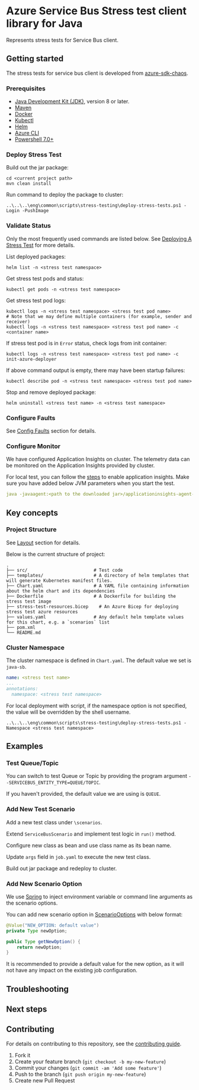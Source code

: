 # Azure Service Bus Stress test client library for Java

Represents stress tests for Service Bus client.

## Getting started

The stress tests for service bus client is developed from [azure-sdk-chaos][azure_sdk_chaos]. 


### Prerequisites

- [Java Development Kit (JDK)][jdk_link], version 8 or later.
- [Maven][maven]
- [Docker][docker]
- [Kubectl][kubectl]
- [Helm][helm]
- [Azure CLI][azure_cli]
- [Powershell 7.0+][powershell]

### Deploy Stress Test

Build out the jar package:

```shell
cd <current project path>
mvn clean install
```

Run command to deploy the package to cluster:

```shell
..\..\..\eng\common\scripts\stress-testing\deploy-stress-tests.ps1 -Login -PushImage
``` 

### Validate Status

Only the most frequently used commands are listed below. See [Deploying A Stress Test][deploy_stress_test] for more details.

List deployed packages:

```shell
helm list -n <stress test namespace>
```

Get stress test pods and status:

```shell
kubectl get pods -n <stress test namespace>
```

Get stress test pod logs:

```shell
kubectl logs -n <stress test namespace> <stress test pod name>
# Note that we may define multiple containers (for example, sender and receiver)
kubectl logs -n <stress test namespace> <stress test pod name> -c <container name>
```

If stress test pod is in `Error` status, check logs from init container:

```shell
kubectl logs -n <stress test namespace> <stress test pod name> -c init-azure-deployer
```

If above command output is empty, there may have been startup failures:

```shell
kubectl describe pod -n <stress test namespace> <stress test pod name>
```

Stop and remove deployed package:

```shell
helm uninstall <stress test name> -n <stress test namespace>
```

### Configure Faults

See [Config Faults][config_faults] section for details.

### Configure Monitor

We have configured Application Insights on cluster. The telemetry data can be monitored on the Application Insights provided by cluster.

For local test, you can follow the [steps][enable_application_insights] to enable application insights. Make sure you have added below JVM parameters when you start the test.

```yaml
java -javaagent:<path to the downloaded jar>/applicationinsights-agent-3.4.1.jar 
```

## Key concepts

### Project Structure

See [Layout][stress_test_layout] section for details. 

Below is the current structure of project:
```
.
├── src/                         # Test code
├── templates/                   # A directory of helm templates that will generate Kubernetes manifest files.
├── Chart.yaml                   # A YAML file containing information about the helm chart and its dependencies
├── Dockerfile                   # A Dockerfile for building the stress test image
├── stress-test-resources.bicep    # An Azure Bicep for deploying stress test azure resources
├── values.yaml                  # Any default helm template values for this chart, e.g. a `scenarios` list
├── pom.xml
└── README.md
```

### Cluster Namespace 
The cluster namespace is defined in `Chart.yaml`. The default value we set is `java-sb`.

```yaml
name: <stress test name>
...
annotations:
  namespace: <stress test namespace>
```

For local deployment with script, if the namespace option is not specified, the value will be overridden by the shell username.

```shell
..\..\..\eng\common\scripts\stress-testing\deploy-stress-tests.ps1 -Namespace <stress test namespace>
```

## Examples

### Test Queue/Topic

You can switch to test Queue or Topic by providing the program argument `--SERVICEBUS_ENTITY_TYPE=QUEUE/TOPIC`. 

If you haven't provided, the default value we are using is `QUEUE`.

### Add New Test Scenario

Add a new test class under `\scenarios`.

Extend `ServiceBusScenario` and implement test logic in `run()` method.

Configure new class as bean and use class name as its bean name.

Update `args` field in `job.yaml` to execute the new test class.

Build out jar package and redeploy to cluster.

### Add New Scenario Option

We use [Spring][spring_configuration] to inject environment variable or
command line arguments as the scenario options.

You can add new scenario option in [ScenarioOptions][ScenarioOptions] with below format:

```java
@Value("NEW_OPTION: default value")
private Type newOption;

public Type getNewOption() {
    return newOption;
}
```

It is recommended to provide a default value for the new option, as it will not have any impact
on the existing job configuration.

## Troubleshooting

## Next steps

## Contributing

For details on contributing to this repository, see the [contributing guide](https://github.com/Azure/azure-sdk-for-java/blob/main/CONTRIBUTING.md).

1. Fork it
1. Create your feature branch (`git checkout -b my-new-feature`)
1. Commit your changes (`git commit -am 'Add some feature'`)
1. Push to the branch (`git push origin my-new-feature`)
1. Create new Pull Request

<!-- links -->
[azure_sdk_chaos]: https://github.com/Azure/azure-sdk-tools/blob/main/tools/stress-cluster/chaos/README.md
[jdk_link]: https://docs.microsoft.com/java/azure/jdk/?view=azure-java-stable
[maven]: https://maven.apache.org/
[docker]: https://docs.docker.com/get-docker/
[kubectl]: https://kubernetes.io/docs/tasks/tools/#kubectl
[helm]: https://helm.sh/docs/intro/install/
[azure_cli]: https://docs.microsoft.com/cli/azure/install-azure-cli
[powershell]: https://docs.microsoft.com/powershell/scripting/install/installing-powershell?view=powershell-7
[enable_application_insights]: https://docs.microsoft.com/azure/azure-monitor/app/java-in-process-agent#enable-azure-monitor-application-insights
[deploy_stress_test]: https://github.com/Azure/azure-sdk-tools/blob/main/tools/stress-cluster/chaos/README.md#deploying-a-stress-test
[config_faults]: https://github.com/Azure/azure-sdk-tools/blob/main/tools/stress-cluster/chaos/README.md#configuring-faults
[stress_test_layout]: https://github.com/Azure/azure-sdk-tools/blob/main/tools/stress-cluster/chaos/README.md#layout
[spring_configuration]: https://docs.spring.io/spring-boot/docs/current/reference/html/features.html#features.external-config
[ScenarioOptions]: https://github.com/Azure/azure-sdk-for-java/blob/main/sdk/servicebus/azure-messaging-servicebus-stress/src/main/java/com/azure/messaging/servicebus/stress/util/ScenarioOptions.java
